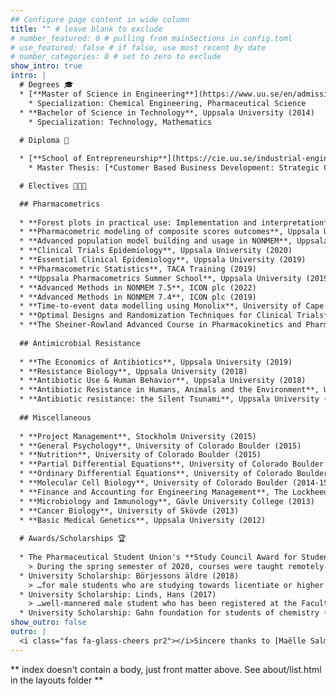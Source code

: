 ```yaml
---
## Configure page content in wide column
title: "" # leave blank to exclude
# number_featured: 0 # pulling from mainSections in config.toml
# use_featured: false # if false, use most recent by date
# number_categories: 0 # set to zero to exclude
show_intro: true
intro: |
  # Degrees 🎓
  * [**Master of Science in Engineering**](https://www.uu.se/en/admissions/master/selma/studieplan/?planId=405&pKod=TKT2Y&lasar=), Uppsala University (2017)
    * Specialization: Chemical Engineering, Pharmaceutical Science
  * **Bachelor of Science in Technology**, Uppsala University (2014)
    * Specialization: Technology, Mathematics
  
  # Diploma 🏅

  * [**School of Entrepreneurship**](https://cie.uu.se/industrial-engineering-and-management/education/entrepreneurship/), Uppsala University (2017)
    * Master Thesis: [*Customer Based Business Development: Strategic Challenges for a Small Research-Based Spin-Off Enterprise*](http://www.diva-portal.org/smash/get/diva2:1137512/FULLTEXT01.pdf)

  # Electives 👨🏼‍🎓

  ## Pharmacometrics
  
  * **Forest plots in practical use: Implementation and interpretation**, Pharmetheus AB (2022)
  * **Pharmacometric modeling of composite scores outcomes**, Uppsala University (2021)
  * **Advanced population model building and usage in NONMEM**, Uppsala University (2021)
  * **Clinical Trials Epidemiology**, Uppsala University (2020)
  * **Essential Clinical Epidemiology**, Uppsala University (2019)
  * **Pharmacometric Statistics**, TACA Training (2019)
  * **Uppsala Pharmacometrics Summer School**, Uppsala University (2019)
  * **Advanced Methods in NONMEM 7.5**, ICON plc (2022)
  * **Advanced Methods in NONMEM 7.4**, ICON plc (2019)
  * **Time-to-event data modelling using Monolix**, University of Cape Town (2018)
  * **Optimal Designs and Randomization Techniques for Clinical Trials**, Uppsala University (2018)
  * **The Sheiner-Rowland Advanced Course in Pharmacokinetics and Pharmacodynamics**, Advanced PKPD Sils-Maria, (2018)
  
  ## Antimicrobial Resistance
  
  * **The Economics of Antibiotics**, Uppsala University (2019)
  * **Resistance Biology**, Uppsala University (2018)
  * **Antibiotic Use & Human Behavior**, Uppsala University (2018)
  * **Antibiotic Resistance in Humans, Animals and the Environment**, Uppsala University (2018)
  * **Antibiotic resistance: the Silent Tsunami**, Uppsala University (2018)
  
  ## Miscellaneous
  
  * **Project Management**, Stockholm University (2015)
  * **General Psychology**, University of Colorado Boulder (2015)
  * **Nutrition**, University of Colorado Boulder (2015)
  * **Partial Differential Equations**, University of Colorado Boulder (2015)
  * **Ordinary Differential Equations**, University of Colorado Boulder (2014)
  * **Molecular Cell Biology**, University of Colorado Boulder (2014-15)
  * **Finance and Accounting for Engineering Management**, The Lockheed Martin Engineering Management Program, University of Colorado Boulder (2014)
  * **Microbiology and Immunology**, Gävle University College (2013)
  * **Cancer Biology**, University of Skövde (2013)
  * **Basic Medical Genetics**, Uppsala University (2012)
  
  # Awards/Scholarships 🏆
  
  * The Pharmaceutical Student Union's **Study Council Award for Student Treatment** (2021)
    > During the spring semester of 2020, courses were taught remotely when COVID-19 began to spread in Sweden. Students experienced difficulties with remote work. Viktor approached and understood the students, brought forward their opinions to the ones responsible and stayed after hours to help the students that needed extra help with their individual projects. Thanks to Viktor's admirable approach, the upcoming courses could be optimized for students.
  * University Scholarship: Börjessons äldre (2018)
    > …for male students who are studying towards licentiate or higher degrees, [and] are distinguished by dedication and aptitude…
  * University Scholarship: Linds, Hans (2017)
    > …well-mannered male student who has been registered at the Faculty of   Medicine at Uppsala University for at least one academic year is awarded by   the faculty…
  * University Scholarship: Gahn foundation for students of chemistry (2014)
show_outro: false
outro: |
  <i class="fas fa-glass-cheers pr2"></i>Sincere thanks to [Maëlle Salmon](https://masalmon.eu/) for her help naming this Hugo theme!
---
```


** index doesn't contain a body, just front matter above.
See about/list.html in the layouts folder **
